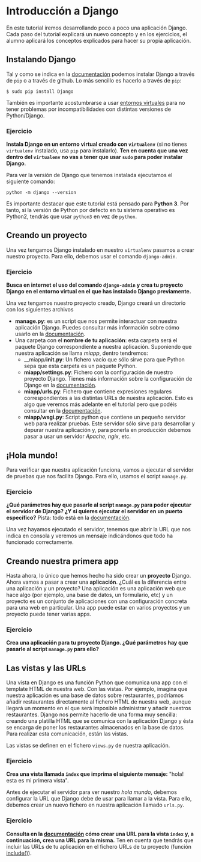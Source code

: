 # Introducción a Django

En este tutorial iremos desarrollando poco a poco una aplicación Django. Cada paso del tutorial explicará un nuevo concepto y en los ejercicios, el alumno aplicará los conceptos explicados para hacer su propia aplicación.

## Instalando Django
Tal y como se indica en la [documentación](https://docs.djangoproject.com/en/1.10/topics/install/#installing-official-release) podemos instalar Django a través de `pip` o a través de github. Lo más sencillo es hacerlo a través de `pip`:

```
$ sudo pip install Django
```

También es importante acostumbrarse a usar [entornos virtuales](https://virtualenv.pypa.io/en/stable/) para no tener problemas por incompatibilidades con distintas versiones de Python/Django.

### Ejercicio
__Instala Django en un entorno virtual creado con `virtualenv`__ (si no tienes `virtualenv` instalado, usa `pip` para instalarlo). __Ten en cuenta que una vez dentro del `virtualenv` no vas a tener que usar `sudo` para poder instalar Django__.

Para ver la versión de Django que tenemos instalada ejecutamos el siguiente comando:

```
python -m django --version
```

Es importante destacar que este tutorial está pensado para __Python 3__. Por tanto, si la versión de Python por defecto en tu sistema operativo es Python2, tendrás que usar `python3` en vez de `python`.

## Creando un proyecto
Una vez tengamos Django instalado en nuestro `virtualenv` pasamos a crear nuestro proyecto. Para ello, debemos usar el comando `django-admin`.

### Ejercicio
__Busca en internet el uso del comando `django-admin` y crea tu proyecto Django en el entorno virtual en el que has instalado Django previamente.__

Una vez tengamos nuestro proyecto creado, Django creará un directorio con los siguientes archivos

* __manage.py__: es un script que nos permite interactuar con nuestra aplicación Django. Puedes consultar más información sobre cómo usarlo en la [documentación](https://docs.djangoproject.com/en/1.10/ref/django-admin/).
* Una carpeta con el __nombre de tu aplicación__: esta carpeta será el paquete Django correspondiente a nuestra aplicación. Suponiendo que nuestra aplicación se llama _miapp_, dentro tendremos:
  * __miapp/__init.py__: Un fichero vacío que sólo sirve para que Python sepa que esta carpeta es un paquete Python.
  * __miapp/settings.py__: Fichero con la configuración de nuestro proyecto Django. Tienes más información sobre la configuración de Django en la [documentación](https://docs.djangoproject.com/en/1.10/topics/settings/).
  * __miapp/urls.py__: Fichero que contiene expresiones regulares correspondientes a las distintas URLs de nuestra aplicación. Esto es algo que veremos más adelante en el tutorial pero que podéis consultar en la [documentación](https://docs.djangoproject.com/en/1.10/topics/http/urls/).
  * __miapp/wsgi.py__: Script python que contiene un pequeño servidor web para realizar pruebas. Este servidor sólo sirve para desarrollar y depurar nuestra aplicación y, para ponerla en producción debemos pasar a usar un servidor _Apache_, _ngix_, etc.

## ¡Hola mundo!
Para verificar que nuestra aplicación funciona, vamos a ejecutar el servidor de pruebas que nos facilita Django. Para ello, usamos el script `manage.py`.

### Ejercicio
__¿Qué parámetros hay que pasarle al script `manage.py` para poder ejecutar el servidor de Django? ¿Y si quieres ejecutar el servidor en un puerto específico?__ Pista: todo está en la [documentación](https://docs.djangoproject.com/en/1.10/ref/django-admin/#django-admin-runserver).

Una vez hayamos ejecutado el servidor, tenemos que abrir la URL que nos indica en consola y veremos un mensaje indicándonos que todo ha funcionado correctamente.

## Creando nuestra primera app
Hasta ahora, lo único que hemos hecho ha sido crear un __proyecto__ Django. Ahora vamos a pasar a crear una __aplicación__. ¿Cuál es la diferencia entre una aplicación y un proyecto? Una aplicación es una aplicación web que hace algo (por ejemplo, una base de datos, un formulario, etc) y un proyecto es un conjunto de aplicaciones con una configuración concreta para una web en particular. Una app puede estar en varios proyectos y un proyecto puede tener varias apps.

### Ejercicio
__Crea una aplicación para tu proyecto Django. ¿Qué parámetros hay que pasarle al script `manage.py` para ello?__

## Las vistas y las URLs
Una vista en Django es una función Python que comunica una app con el template HTML de nuestra web. Con las vistas. Por ejemplo, imagina que nuestra aplicación es una base de datos sobre restaurantes, podríamos añadir restaurantes directamente al fichero HTML de nuestra web, aunque llegará un momento en el que será imposible administrar y añadir nuestros restaurantes. Django nos permite hacerlo de una forma muy sencilla: creando una platilla HTML que se comunica con la aplicación Django y ésta se encarga de poner los restaurantes almacenados en la base de datos. Para realizar esta comunicación, están las vistas.

Las vistas se definen en el fichero `views.py` de nuestra aplicación.

### Ejercicio
__Crea una vista llamada `index` que imprima el siguiente mensaje:__ "hola! esta es mi primera vista".

Antes de ejecutar el servidor para ver nuestro _hola mundo_, debemos configurar la URL que Django debe de usar para llamar a la vista. Para ello, debemos crear un nuevo fichero en nuestra aplicación llamado `urls.py`.

### Ejercicio
__Consulta en la [documentación](https://docs.djangoproject.com/en/1.10/topics/http/urls/) cómo crear una URL para la vista `index` y, a continuación, crea una URL para la misma.__ Ten en cuenta que tendrás que incluir las URLs de tu aplicación en el fichero URLs de tu proyecto (función [include()](https://docs.djangoproject.com/en/1.10/ref/urls/#django.conf.urls.include)).